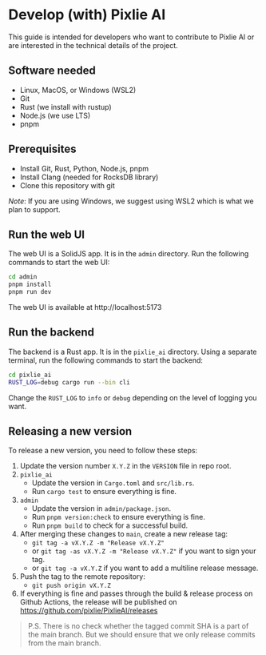 # Develop (with) Pixlie AI

This guide is intended for developers who want to contribute to Pixlie AI or are interested in the technical details of
the project.

## Software needed

- Linux, MacOS, or Windows (WSL2)
- Git
- Rust (we install with rustup)
- Node.js (we use LTS)
- pnpm

## Prerequisites

- Install Git, Rust, Python, Node.js, pnpm
- Install Clang (needed for RocksDB library)
- Clone this repository with git

_Note_: If you are using Windows, we suggest using WSL2 which is what we plan to support.

## Run the web UI

The web UI is a SolidJS app. It is in the `admin` directory.
Run the following commands to start the web UI:

```bash
cd admin
pnpm install
pnpm run dev
```

The web UI is available at http://localhost:5173

## Run the backend

The backend is a Rust app. It is in the `pixlie_ai` directory.
Using a separate terminal, run the following commands to start the backend:

```bash
cd pixlie_ai
RUST_LOG=debug cargo run --bin cli
```

Change the `RUST_LOG` to `info` or `debug` depending on the level of logging you want.

## Releasing a new version

To release a new version, you need to follow these steps:

1. Update the version number `X.Y.Z` in the `VERSION` file in repo root.
2. `pixlie_ai`
    - Update the version in `Cargo.toml` and `src/lib.rs`.
    - Run `cargo test` to ensure everything is fine.
3. `admin`
    - Update the version in `admin/package.json`.
    - Run `pnpm version:check` to ensure everything is fine.
    - Run `pnpm build` to check for a successful build.
4. After merging these changes to `main`, create a new release tag:
    - `git tag -a vX.Y.Z -m "Release vX.Y.Z"`
    - or `git tag -as vX.Y.Z -m "Release vX.Y.Z"` if you want to sign your tag.
    - or `git tag -a vX.Y.Z` if you want to add a multiline release message.
5. Push the tag to the remote repository:
    - `git push origin vX.Y.Z`
6. If everything is fine and passes through the build & release process on Github Actions, the release will be published on https://github.com/pixlie/PixlieAI/releases

> P.S. There is no check whether the tagged commit SHA is a part of the main branch. But we should ensure that we only release commits from the main branch.

